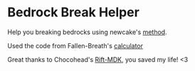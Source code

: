 # Bedrock Break Helper

Help you breaking bedrocks using newcake's [method](https://youtu.be/Tu4C3QNBdRY).

Used the code from Fallen-Breath's [calculator](https://github.com/Fallen-Breath/IronHeadHelper)

Great thanks to Chocohead's [Rift-MDK](https://github.com/DimensionalDevelopment/Rift-MDK/tree/1.13.2), you saved my life! <3